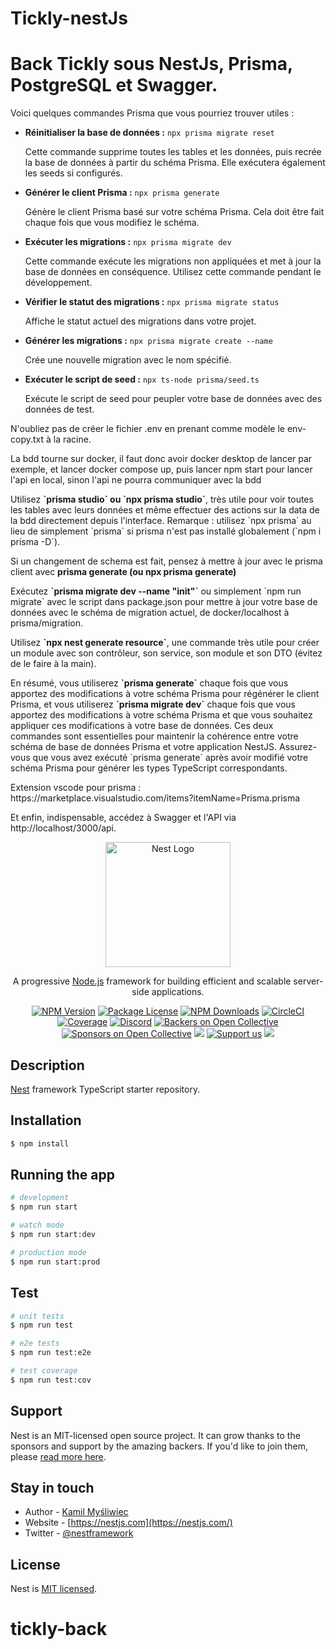 # Tickly-nestJs

<h1>Back Tickly sous NestJs, Prisma, PostgreSQL et Swagger.</h1>
<p>Voici quelques commandes Prisma que vous pourriez trouver utiles :</p> <ul> <li><strong>Réinitialiser la base de données :</strong> <code>npx prisma migrate reset</code> <p>Cette commande supprime toutes les tables et les données, puis recrée la base de données à partir du schéma Prisma. Elle exécutera également les seeds si configurés.</p> </li> <li><strong>Générer le client Prisma :</strong> <code>npx prisma generate</code> <p>Génère le client Prisma basé sur votre schéma Prisma. Cela doit être fait chaque fois que vous modifiez le schéma.</p> </li> <li><strong>Exécuter les migrations :</strong> <code>npx prisma migrate dev</code> <p>Cette commande exécute les migrations non appliquées et met à jour la base de données en conséquence. Utilisez cette commande pendant le développement.</p> </li> <li><strong>Vérifier le statut des migrations :</strong> <code>npx prisma migrate status</code> <p>Affiche le statut actuel des migrations dans votre projet.</p> </li> <li><strong>Générer les migrations :</strong> <code>npx prisma migrate create --name <nom_de_la_migration></code> <p>Crée une nouvelle migration avec le nom spécifié.</p> </li> <li><strong>Exécuter le script de seed :</strong> <code>npx ts-node prisma/seed.ts</code> <p>Exécute le script de seed pour peupler votre base de données avec des données de test.</p> </li> </ul>
  N'oubliez pas de créer le fichier .env en prenant comme modèle le env-copy.txt à la racine.
</p>
<p>La bdd tourne sur docker, il faut donc avoir docker desktop de lancer par exemple, et lancer docker compose up, puis lancer npm start pour lancer l'api en local, sinon l'api ne pourra communiquer avec la bdd</p>
<p>
  Utilisez <strong>`prisma studio` ou `npx prisma studio`</strong>, très utile pour voir toutes les tables avec leurs données et même effectuer des actions sur la data de la bdd directement depuis l'interface. Remarque : utilisez `npx prisma` au lieu de simplement `prisma` si prisma n'est pas installé globalement (`npm i prisma -D`).
</p>
<p>Si un changement de schema est fait, pensez à mettre à jour avec le prisma client avec <strong>prisma generate (ou npx prisma generate)</strong>
<p>
  Exécutez  <strong>`prisma migrate dev --name "init"`</strong> ou simplement `npm run migrate` avec le script dans package.json pour mettre à jour votre base de données avec le schéma de migration actuel, de docker/localhost à prisma/migration.
</p>
<p>
  Utilisez <strong>`npx nest generate resource`</strong>, une commande très utile pour créer un module avec son contrôleur, son service, son module et son DTO (évitez de le faire à la main).
</p>
<p>
  En résumé, vous utiliserez <strong>`prisma generate`</strong> chaque fois que vous apportez des modifications à votre schéma Prisma pour régénérer le client Prisma, et vous utiliserez <strong>`prisma migrate dev`</strong> chaque fois que vous apportez des modifications à votre schéma Prisma et que vous souhaitez appliquer ces modifications à votre base de données. Ces deux commandes sont essentielles pour maintenir la cohérence entre votre schéma de base de données Prisma et votre application NestJS. Assurez-vous que vous avez exécuté `prisma generate` après avoir modifié votre schéma Prisma pour générer les types TypeScript correspondants.
</p>
<p>
  Extension vscode pour prisma : https://marketplace.visualstudio.com/items?itemName=Prisma.prisma
</p>

<p>
  Et enfin, indispensable, accédez à Swagger et l'API via http://localhost/3000/api.
</p>

<p align="center">
  <a href="http://nestjs.com/" target="blank"><img src="https://nestjs.com/img/logo-small.svg" width="200" alt="Nest Logo" /></a>
</p>

[circleci-image]: https://img.shields.io/circleci/build/github/nestjs/nest/master?token=abc123def456
[circleci-url]: https://circleci.com/gh/nestjs/nest

  <p align="center">A progressive <a href="http://nodejs.org" target="_blank">Node.js</a> framework for building efficient and scalable server-side applications.</p>
    <p align="center">
<a href="https://www.npmjs.com/~nestjscore" target="_blank"><img src="https://img.shields.io/npm/v/@nestjs/core.svg" alt="NPM Version" /></a>
<a href="https://www.npmjs.com/~nestjscore" target="_blank"><img src="https://img.shields.io/npm/l/@nestjs/core.svg" alt="Package License" /></a>
<a href="https://www.npmjs.com/~nestjscore" target="_blank"><img src="https://img.shields.io/npm/dm/@nestjs/common.svg" alt="NPM Downloads" /></a>
<a href="https://circleci.com/gh/nestjs/nest" target="_blank"><img src="https://img.shields.io/circleci/build/github/nestjs/nest/master" alt="CircleCI" /></a>
<a href="https://coveralls.io/github/nestjs/nest?branch=master" target="_blank"><img src="https://coveralls.io/repos/github/nestjs/nest/badge.svg?branch=master#9" alt="Coverage" /></a>
<a href="https://discord.gg/G7Qnnhy" target="_blank"><img src="https://img.shields.io/badge/discord-online-brightgreen.svg" alt="Discord"/></a>
<a href="https://opencollective.com/nest#backer" target="_blank"><img src="https://opencollective.com/nest/backers/badge.svg" alt="Backers on Open Collective" /></a>
<a href="https://opencollective.com/nest#sponsor" target="_blank"><img src="https://opencollective.com/nest/sponsors/badge.svg" alt="Sponsors on Open Collective" /></a>
  <a href="https://paypal.me/kamilmysliwiec" target="_blank"><img src="https://img.shields.io/badge/Donate-PayPal-ff3f59.svg"/></a>
    <a href="https://opencollective.com/nest#sponsor"  target="_blank"><img src="https://img.shields.io/badge/Support%20us-Open%20Collective-41B883.svg" alt="Support us"></a>
  <a href="https://twitter.com/nestframework" target="_blank"><img src="https://img.shields.io/twitter/follow/nestframework.svg?style=social&label=Follow"></a>
</p>
  <!--[![Backers on Open Collective](https://opencollective.com/nest/backers/badge.svg)](https://opencollective.com/nest#backer)
  [![Sponsors on Open Collective](https://opencollective.com/nest/sponsors/badge.svg)](https://opencollective.com/nest#sponsor)-->

## Description

[Nest](https://github.com/nestjs/nest) framework TypeScript starter repository.

## Installation

```bash
$ npm install
```

## Running the app

```bash
# development
$ npm run start

# watch mode
$ npm run start:dev

# production mode
$ npm run start:prod
```

## Test

```bash
# unit tests
$ npm run test

# e2e tests
$ npm run test:e2e

# test coverage
$ npm run test:cov
```

## Support

Nest is an MIT-licensed open source project. It can grow thanks to the sponsors and support by the amazing backers. If you'd like to join them, please [read more here](https://docs.nestjs.com/support).

## Stay in touch

- Author - [Kamil Myśliwiec](https://kamilmysliwiec.com)
- Website - [https://nestjs.com](https://nestjs.com/)
- Twitter - [@nestframework](https://twitter.com/nestframework)

## License

Nest is [MIT licensed](LICENSE).

# tickly-back
